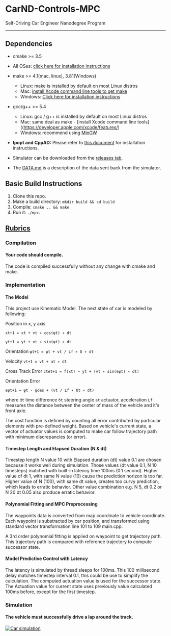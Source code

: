 # CarND-Controls-MPC
Self-Driving Car Engineer Nanodegree Program

---

## Dependencies

* cmake >= 3.5
 * All OSes: [click here for installation instructions](https://cmake.org/install/)
* make >= 4.1(mac, linux), 3.81(Windows)
  * Linux: make is installed by default on most Linux distros
  * Mac: [install Xcode command line tools to get make](https://developer.apple.com/xcode/features/)
  * Windows: [Click here for installation instructions](http://gnuwin32.sourceforge.net/packages/make.htm)
* gcc/g++ >= 5.4
  * Linux: gcc / g++ is installed by default on most Linux distros
  * Mac: same deal as make - [install Xcode command line tools]((https://developer.apple.com/xcode/features/)
  * Windows: recommend using [MinGW](http://www.mingw.org/)

* **Ipopt and CppAD:** Please refer to [this document](https://github.com/udacity/CarND-MPC-Project/blob/master/install_Ipopt_CppAD.md) for installation instructions.
* Simulator can be downloaded from the [releases tab](https://github.com/udacity/self-driving-car-sim/releases).
* The [DATA.md](./DATA.md) is a description of the data sent back from the simulator.


## Basic Build Instructions

1. Clone this repo.
2. Make a build directory: `mkdir build && cd build`
3. Compile: `cmake .. && make`
4. Run it: `./mpc`.

## [Rubrics](https://review.udacity.com/#!/rubrics/896/view)

### Compilation

#### Your code should compile.
The code is compiled successfully without any change with cmake and make.

### Implementation

#### The Model

This project use Kinematic Model. The next state of car is modeled by following:

Position in x, y axis

`x​t+1 ​​= x​t ​​+ v​t ​​∗ cos(ψ​t​​) ∗ dt`

`y​t+1 ​​= y​t ​​+ v​t​​ ∗ sin(ψ​t​​) ∗ dt`

Orientation
`ψ​t+1 ​​= ψ​t​​ + ​​​​​v​t / L​f ​​​​∗ δ ∗ dt`


Velocity 
`v​t+1​​ = v​t ​​+ a​t ​​∗ dt`

Cross Track Error
`cte​t+1​​ = f(x​t​​) − y​t​​ + (v​t​​ ∗ sin(eψ​t​​) ∗ dt)`

Orientation Error

`eψ​t+1 ​​= ψ​t - ψ​des ​​+ (v​t​ / ​L​f​ ​​​∗ δ​t​​ ∗ dt)​​​`

where
`dt` time difference
`δ​t` steering angle
`at` actuator, acceleration
`Lf`  measures the distance between the center of mass of the vehicle and it's front axle.

The cost function is defined by counting all error contributed by particular elements with pre-defined weight. Based on vehicle's current state, a vector of actuator values is computed to make car follow trajectory path with minimum discrepancies (or error).
 
#### Timestep Length and Elapsed Duration (N & dt)

Timestep length N value 10 with Elapsed duration (dt) value 0.1 are chosen because it works well during simulation. Those values (dt value 0.1, N 10 timesteps) matched with built-in latency time 100ms (0.1 second). 
Higher value of dt 1, with same N value (10) cause the prediction horizon is too far.
Higher value of N (100), with same dt value, creates too curvy prediction, which leads to erratic behavior. 
Other value combination e.g. N 5, dt 0.2 or N 20 dt 0.05 also produce erratic behavior.
 
#### Polynomial Fitting and MPC Preprocessing

The waypoints data is converted from map coordinate to vehicle coordinate. Each waypoint is substracted by car position, and transformed using standard vector transformation line 101 to 109 main.cpp.

A 3rd order polynomial fitting is applied on waypoint to get trajectory path. This trajectory path is compared with reference trajectory to compute successor state. 


#### Model Predictive Control with Latency

The latency is simulated by thread sleeps for 100ms. This 100 millisecond delay matches timestep interval 0.1, this could be use to simplify the calculation. The computed actuation value is used for the successor state. The Actuation value for current state uses previously value calculated 100ms before, except for the first timestep.

### Simulation

#### The vehicle must successfully drive a lap around the track.

[![Car simulation](http://img.youtube.com/vi/b3jM-81nMM8/0.jpg)](http://www.youtube.com/watch?v=b3jM-81nMM8)


